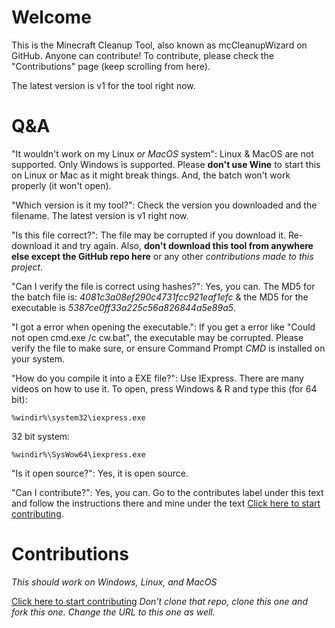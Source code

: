 # Welcome
This is the Minecraft Cleanup Tool, also known as mcCleanupWizard on GitHub. Anyone can contribute! To contribute, please check the "Contributions" page (keep scrolling from here).

The latest version is v1 for the tool right now.

# Q&A
"It wouldn't work on my Linux *or MacOS* system": Linux & MacOS are not supported. Only Windows is supported. Please **don't use Wine** to start this on Linux or Mac as it might break things. And, the batch won't work properly (it won't open).

"Which version is it my tool?": Check the version you downloaded and the filename. The latest version is v1 right now.

"Is this file correct?": The file may be corrupted if you download it. Re-download it and try again. Also, **don't download this tool from anywhere else except the GitHub repo here** or any other *contributions made to this project*.

"Can I verify the file is correct using hashes?": Yes, you can. The MD5 for the batch file is: *4081c3a08ef290c4731fcc921eaf1efc* & the MD5 for the executable is *5387ce0ff33a225c56a826844a5e89a5*.

"I got a error when opening the executable.": If you get a error like "Could not open cmd.exe /c cw.bat", the executable may be corrupted. Please verify the file to make sure, or ensure Command Prompt *CMD* is installed on your system.

"How do you compile it into a EXE file?": Use IExpress. There are many videos on how to use it. To open, press Windows & R and type this (for 64 bit):
```
%windir%\system32\iexpress.exe
```
32 bit system:
```
%windir%\SysWow64\iexpress.exe
```

"Is it open source?": Yes, it is open source.

"Can I contribute?": Yes, you can. Go to the contributes label under this text and follow the instructions there and mine under the text [Click here to start contributing](https://github.com/firstcontributions/first-contributions).


# Contributions
*This should work on Windows, Linux, and MacOS*

[Click here to start contributing](https://github.com/firstcontributions/first-contributions)
*Don't clone that repo, clone this one and fork this one. Change the URL to this one as well.*
